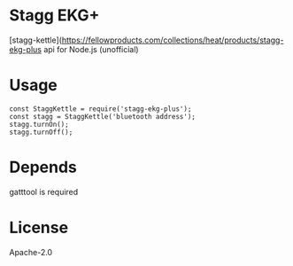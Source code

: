 # Stagg EKG+
[stagg-kettle](https://fellowproducts.com/collections/heat/products/stagg-ekg-plus api for Node.js (unofficial)

# Usage

```node
const StaggKettle = require('stagg-ekg-plus');
const stagg = StaggKettle('bluetooth address');
stagg.turnOn();
stagg.turnOff();
```

# Depends
gatttool is required

# License
Apache-2.0
